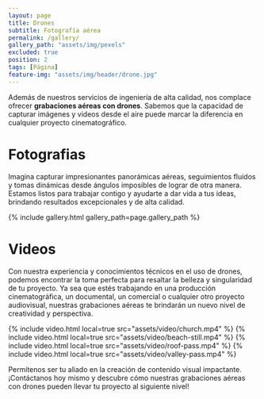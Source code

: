 ```yaml
---
layout: page
title: Drones
subtitle: Fotografía aérea
permalink: /gallery/
gallery_path: "assets/img/pexels"
excluded: true
position: 2
tags: [Página]
feature-img: "assets/img/header/drone.jpg"
---
```


Además de nuestros servicios de ingeniería de alta calidad, nos complace ofrecer __grabaciones aéreas con drones__. Sabemos que la capacidad de capturar imágenes y videos desde el aire puede marcar la diferencia en cualquier proyecto cinematográfico.

# Fotografias
Imagina capturar impresionantes panorámicas aéreas, seguimientos fluidos y tomas dinámicas desde ángulos imposibles de lograr de otra manera. Estamos listos para trabajar contigo y ayudarte a dar vida a tus ideas, brindando resultados excepcionales y de alta calidad.

{% include gallery.html gallery_path=page.gallery_path %}

# Videos
Con nuestra experiencia y conocimientos técnicos en el uso de drones, podemos encontrar la toma perfecta para resaltar la belleza y singularidad de tu proyecto. Ya sea que estés trabajando en una producción cinematográfica, un documental, un comercial o cualquier otro proyecto audiovisual, nuestras grabaciones aéreas te brindarán un nuevo nivel de creatividad y perspectiva.

{% include video.html local=true src="assets/video/church.mp4" %}
{% include video.html local=true src="assets/video/beach-still.mp4" %}
{% include video.html local=true src="assets/video/roof-pass.mp4" %}
{% include video.html local=true src="assets/video/valley-pass.mp4" %}

Permítenos ser tu aliado en la creación de contenido visual impactante. ¡Contáctanos hoy mismo y descubre cómo nuestras grabaciones aéreas con drones pueden llevar tu proyecto al siguiente nivel!
